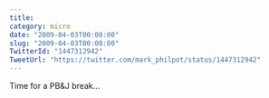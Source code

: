 ```yaml
---
title: 
category: micro
date: "2009-04-03T00:00:00"
slug: "2009-04-03T00:00:00"
TwitterId: "1447312942"
TweetUrl: "https://twitter.com/mark_philpot/status/1447312942"
---
```


Time for a PB&J break...
